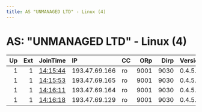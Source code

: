 ```yaml
---
title: AS "UNMANAGED LTD" - Linux (4)
---
```


# AS: "UNMANAGED LTD" - Linux (4)

|   Up |   Ext | JoinTime                                                                                            | IP            | CC   |   ORp |   Dirp | Version   | Contact   | Nickname   |   eFamMembers |
|-----:|------:|:----------------------------------------------------------------------------------------------------|:--------------|:-----|------:|-------:|:----------|:----------|:-----------|--------------:|
|    1 |     1 | [14:15:44](https://metrics.torproject.org/rs.html#details/23699B8CCEC712C0359F07F7EEB79D182FC5A21F) | 193.47.69.166 | ro   |  9001 |   9030 | 0.4.5.9   | None      | Nugget     |             5 |
|    1 |     1 | [14:15:53](https://metrics.torproject.org/rs.html#details/8D2DCA68225F16092EA49A43AB14F2B970AF7F27) | 193.47.69.165 | ro   |  9001 |   9030 | 0.4.5.9   | None      | Sprite     |             5 |
|    1 |     1 | [14:16:11](https://metrics.torproject.org/rs.html#details/6D0F67E59BDE9556959B917671E13664D9CA67BE) | 193.47.69.164 | ro   |  9001 |   9030 | 0.4.5.9   | None      | FishFilet  |             5 |
|    1 |     1 | [14:16:18](https://metrics.torproject.org/rs.html#details/45DC4660FCF3D5D4A09108ECA4A0CA445B4E5F13) | 193.47.69.129 | ro   |  9001 |   9030 | 0.4.5.9   | None      | Royale     |             5 |
